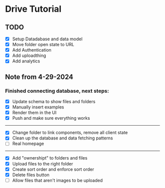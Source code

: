 # Drive Tutorial

## TODO

- [x] Setup Datadabase and data model
- [x] Move folder open state to URL
- [x] Add Authentication
- [x] Add uploadthing
- [x] Add analytics

## Note from 4-29-2024

### Finished connecting database, next steps:

- [x] Update schema to show files and folders
- [x] Manually insert examples
- [x] Render them in the UI
- [x] Push and make sure everything works

---

- [x] Change folder to link components, remove all client state
- [x] Clean up the database and data fetching patterns
- [ ] Real homepage

---

- [x] Add "ownershipt" to folders and files
- [x] Upload files to the right folder
- [x] Create sort order and enforce sort order
- [x] Delete files button
- [ ] Allow files that aren't images to be uploaded
